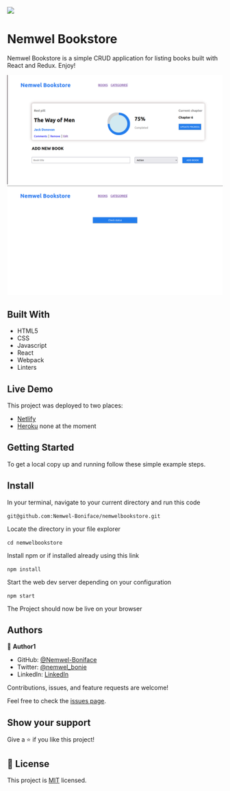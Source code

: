 ![](https://img.shields.io/badge/Microverse-blueviolet)

# Nemwel Bookstore

Nemwel Bookstore is a simple CRUD application for listing books built with React and Redux.
Enjoy!

![screenshot](./images/bkstorehome.png)
![screenshot](./images/bkstorecat.png)

## Built With

- HTML5
- CSS
- Javascript
- React
- Webpack
- Linters

## Live Demo

This project was deployed to two places:
- [Netlify](https://lucent-peony-f29b5b.netlify.app/)
- [Heroku]() none at the moment


## Getting Started

To get a local copy up and running follow these simple example steps.

## Install

In your terminal, navigate to your current directory and run this code

`git@github.com:Nemwel-Boniface/nemwelbookstore.git`

Locate the directory in your file explorer

`cd nemwelbookstore`

Install npm or if installed already using this link

`npm install`

Start the web dev server depending on your configuration

`npm start`

The Project should now be live on your browser

## Authors

👤 **Author1**

- GitHub: [@Nemwel-Boniface ](https://github.com/Nemwel-Boniface)
- Twitter: [@nemwel_bonie](https://twitter.com/nemwel_bonie)
- LinkedIn: [LinkedIn](https://www.linkedin.com/in/nemwel-nyandoro-aa1b2620b/)

Contributions, issues, and feature requests are welcome!

Feel free to check the [issues page](https://github.com/Nemwel-Boniface/nemwelbookstore/issues).

## Show your support

Give a ⭐️ if you like this project!
## 📝 License

This project is [MIT](./MIT.md) licensed.
